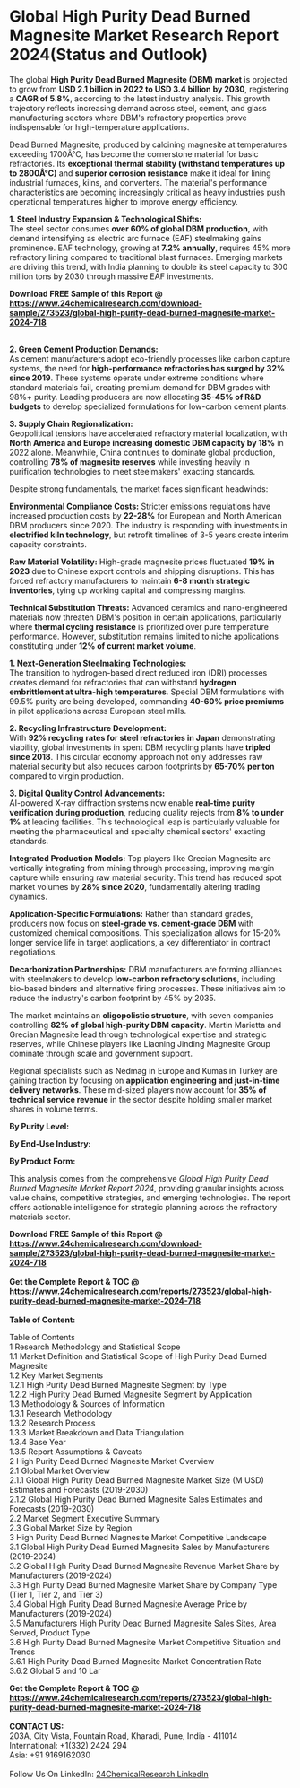 <h1>Global High Purity Dead Burned Magnesite Market Research Report 2024(Status and Outlook)</h1><p>The global <strong>High Purity Dead Burned Magnesite (DBM) market</strong> is projected to grow from <strong>USD 2.1 billion in 2022 to USD 3.4 billion by 2030</strong>, registering a <strong>CAGR of 5.8%</strong>, according to the latest industry analysis. This growth trajectory reflects increasing demand across steel, cement, and glass manufacturing sectors where DBM's refractory properties prove indispensable for high-temperature applications.</p><p>Dead Burned Magnesite, produced by calcining magnesite at temperatures exceeding 1700Â°C, has become the cornerstone material for basic refractories. Its <strong>exceptional thermal stability (withstand temperatures up to 2800Â°C)</strong> and <strong>superior corrosion resistance</strong> make it ideal for lining industrial furnaces, kilns, and converters. The material's performance characteristics are becoming increasingly critical as heavy industries push operational temperatures higher to improve energy efficiency.</p><p><strong>1. Steel Industry Expansion &amp; Technological Shifts:</strong><br>
The steel sector consumes <strong>over 60% of global DBM production</strong>, with demand intensifying as electric arc furnace (EAF) steelmaking gains prominence. EAF technology, growing at <strong>7.2% annually</strong>, requires 45% more refractory lining compared to traditional blast furnaces. Emerging markets are driving this trend, with India planning to double its steel capacity to 300 million tons by 2030 through massive EAF investments.</p><div><b>Download FREE Sample of this Report @ 
            <a href="https://www.24chemicalresearch.com/download-sample/273523/global-high-purity-dead-burned-magnesite-market-2024-718">
            https://www.24chemicalresearch.com/download-sample/273523/global-high-purity-dead-burned-magnesite-market-2024-718</a></b></div><br><p><strong>2. Green Cement Production Demands:</strong><br>
As cement manufacturers adopt eco-friendly processes like carbon capture systems, the need for <strong>high-performance refractories has surged by 32% since 2019</strong>. These systems operate under extreme conditions where standard materials fail, creating premium demand for DBM grades with 98%+ purity. Leading producers are now allocating <strong>35-45% of R&amp;D budgets</strong> to develop specialized formulations for low-carbon cement plants.</p><p><strong>3. Supply Chain Regionalization:</strong><br>
Geopolitical tensions have accelerated refractory material localization, with <strong>North America and Europe increasing domestic DBM capacity by 18%</strong> in 2022 alone. Meanwhile, China continues to dominate global production, controlling <strong>78% of magnesite reserves</strong> while investing heavily in purification technologies to meet steelmakers' exacting standards.</p><p>Despite strong fundamentals, the market faces significant headwinds:</p><p><strong>Environmental Compliance Costs:</strong> Stricter emissions regulations have increased production costs by <strong>22-28%</strong> for European and North American DBM producers since 2020. The industry is responding with investments in <strong>electrified kiln technology</strong>, but retrofit timelines of 3-5 years create interim capacity constraints.</p><p><strong>Raw Material Volatility:</strong> High-grade magnesite prices fluctuated <strong>19% in 2023</strong> due to Chinese export controls and shipping disruptions. This has forced refractory manufacturers to maintain <strong>6-8 month strategic inventories</strong>, tying up working capital and compressing margins.</p><p><strong>Technical Substitution Threats:</strong> Advanced ceramics and nano-engineered materials now threaten DBM's position in certain applications, particularly where <strong>thermal cycling resistance</strong> is prioritized over pure temperature performance. However, substitution remains limited to niche applications constituting under <strong>12% of current market volume</strong>.</p><p><strong>1. Next-Generation Steelmaking Technologies:</strong><br>
The transition to hydrogen-based direct reduced iron (DRI) processes creates demand for refractories that can withstand <strong>hydrogen embrittlement at ultra-high temperatures</strong>. Special DBM formulations with 99.5% purity are being developed, commanding <strong>40-60% price premiums</strong> in pilot applications across European steel mills.</p><p><strong>2. Recycling Infrastructure Development:</strong><br>
With <strong>92% recycling rates for steel refractories in Japan</strong> demonstrating viability, global investments in spent DBM recycling plants have <strong>tripled since 2018</strong>. This circular economy approach not only addresses raw material security but also reduces carbon footprints by <strong>65-70% per ton</strong> compared to virgin production.</p><p><strong>3. Digital Quality Control Advancements:</strong><br>
AI-powered X-ray diffraction systems now enable <strong>real-time purity verification during production</strong>, reducing quality rejects from <strong>8% to under 1%</strong> at leading facilities. This technological leap is particularly valuable for meeting the pharmaceutical and specialty chemical sectors' exacting standards.</p><p><strong>Integrated Production Models:</strong> Top players like Grecian Magnesite are vertically integrating from mining through processing, improving margin capture while ensuring raw material security. This trend has reduced spot market volumes by <strong>28% since 2020</strong>, fundamentally altering trading dynamics.</p><p><strong>Application-Specific Formulations:</strong> Rather than standard grades, producers now focus on <strong>steel-grade vs. cement-grade DBM</strong> with customized chemical compositions. This specialization allows for 15-20% longer service life in target applications, a key differentiator in contract negotiations.</p><p><strong>Decarbonization Partnerships:</strong> DBM manufacturers are forming alliances with steelmakers to develop <strong>low-carbon refractory solutions</strong>, including bio-based binders and alternative firing processes. These initiatives aim to reduce the industry's carbon footprint by 45% by 2035.</p><p>The market maintains an <strong>oligopolistic structure</strong>, with seven companies controlling <strong>82% of global high-purity DBM capacity</strong>. Martin Marietta and Grecian Magnesite lead through technological expertise and strategic reserves, while Chinese players like Liaoning Jinding Magnesite Group dominate through scale and government support.</p><p>Regional specialists such as Nedmag in Europe and Kumas in Turkey are gaining traction by focusing on <strong>application engineering and just-in-time delivery networks</strong>. These mid-sized players now account for <strong>35% of technical service revenue</strong> in the sector despite holding smaller market shares in volume terms.</p><p><strong>By Purity Level:</strong></p><p><strong>By End-Use Industry:</strong></p><p><strong>By Product Form:</strong></p><p>This analysis comes from the comprehensive <em>Global High Purity Dead Burned Magnesite Market Report 2024</em>, providing granular insights across value chains, competitive strategies, and emerging technologies. The report offers actionable intelligence for strategic planning across the refractory materials sector.</p><div><b>Download FREE Sample of this Report @ 
            <a href="https://www.24chemicalresearch.com/download-sample/273523/global-high-purity-dead-burned-magnesite-market-2024-718">
            https://www.24chemicalresearch.com/download-sample/273523/global-high-purity-dead-burned-magnesite-market-2024-718</a></b></div><br><div><b>Get the Complete Report & TOC @ 
            <a href="https://www.24chemicalresearch.com/reports/273523/global-high-purity-dead-burned-magnesite-market-2024-718">
            https://www.24chemicalresearch.com/reports/273523/global-high-purity-dead-burned-magnesite-market-2024-718</a></b></div><br>
            <b>Table of Content:</b><p>Table of Contents<br />
1 Research Methodology and Statistical Scope<br />
1.1 Market Definition and Statistical Scope of High Purity Dead Burned Magnesite<br />
1.2 Key Market Segments<br />
1.2.1 High Purity Dead Burned Magnesite Segment by Type<br />
1.2.2 High Purity Dead Burned Magnesite Segment by Application<br />
1.3 Methodology & Sources of Information<br />
1.3.1 Research Methodology<br />
1.3.2 Research Process<br />
1.3.3 Market Breakdown and Data Triangulation<br />
1.3.4 Base Year<br />
1.3.5 Report Assumptions & Caveats<br />
2 High Purity Dead Burned Magnesite Market Overview<br />
2.1 Global Market Overview<br />
2.1.1 Global High Purity Dead Burned Magnesite Market Size (M USD) Estimates and Forecasts (2019-2030)<br />
2.1.2 Global High Purity Dead Burned Magnesite Sales Estimates and Forecasts (2019-2030)<br />
2.2 Market Segment Executive Summary<br />
2.3 Global Market Size by Region<br />
3 High Purity Dead Burned Magnesite Market Competitive Landscape<br />
3.1 Global High Purity Dead Burned Magnesite Sales by Manufacturers (2019-2024)<br />
3.2 Global High Purity Dead Burned Magnesite Revenue Market Share by Manufacturers (2019-2024)<br />
3.3 High Purity Dead Burned Magnesite Market Share by Company Type (Tier 1, Tier 2, and Tier 3)<br />
3.4 Global High Purity Dead Burned Magnesite Average Price by Manufacturers (2019-2024)<br />
3.5 Manufacturers High Purity Dead Burned Magnesite Sales Sites, Area Served, Product Type<br />
3.6 High Purity Dead Burned Magnesite Market Competitive Situation and Trends<br />
3.6.1 High Purity Dead Burned Magnesite Market Concentration Rate<br />
3.6.2 Global 5 and 10 Lar</p><div><b>Get the Complete Report & TOC @ 
            <a href="https://www.24chemicalresearch.com/reports/273523/global-high-purity-dead-burned-magnesite-market-2024-718">
            https://www.24chemicalresearch.com/reports/273523/global-high-purity-dead-burned-magnesite-market-2024-718</a></b></div><br><b>CONTACT US:</b><br>
            203A, City Vista, Fountain Road, Kharadi, Pune, India - 411014<br>
            International: +1(332) 2424 294<br>
            Asia: +91 9169162030 <br><br>
            Follow Us On LinkedIn: <a href="https://www.linkedin.com/company/24chemicalresearch/">24ChemicalResearch LinkedIn</a>